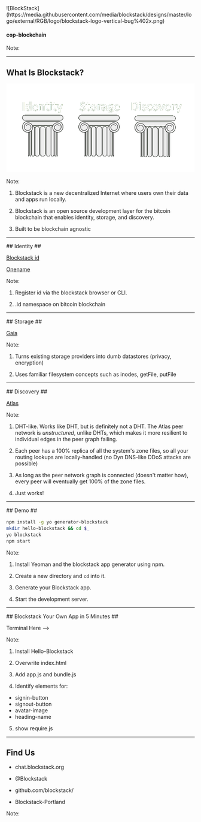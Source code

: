 <section data-background="white">
![BlockStack](https://media.githubusercontent.com/media/blockstack/designs/master/logo/external/RGB/logo/blockstack-logo-vertical-bug%402x.png)


#### cop-blockchain

Note:

</section>

---

<section data-background="#270f34">

## What Is Blockstack? ##

<img src="pillars.png"/>

Note:
1) Blockstack is a new decentralized Internet where users own their data and apps run locally.

2) Blockstack is an open source development layer for the bitcoin blockchain that enables identity, storage, and discovery.

3) Built to be blockchain agnostic

</section>

---

<section data-background="#270f34">
## Identity ##

[Blockstack id](https://blockstack.org/posts/blockchain-identity)

[Onename](https://onename.com)

Note:
1) Register id via the blockstack browser or CLI.

2) .id namespace on bitcoin blockchain

</section>

---

<section data-background="#270f34">
## Storage ##

[Gaia](https://github.com/blockstack/blockstack-core/blob/rc-0.14.2/docs/gaia.md)

Note:
1) Turns existing storage providers into dumb datastores (privacy, encryption)

2) Uses familiar filesystem concepts such as inodes, getFile, putFile

</section>

---

<section data-background="#270f34">
## Discovery ##

[Atlas](https://blockstack.org/whitepaper.pdf)

Note:
1) DHT-like. Works like DHT, but is definitely not a DHT.  The Atlas peer network is _unstructured_, unlike DHTs, which makes it more resilient to individual edges in the peer graph failing.

2) Each peer has a 100% replica of all the system's zone files, so all your routing lookups are locally-handled (no Dyn DNS-like DDoS attacks are possible)

3) As long as the peer network graph is connected (doesn't matter how), every peer will eventually get 100% of the zone files.  

4) Just works!

</section>

---

<section data-background="#270f34">
## Demo ##

```bash
npm install -g yo generator-blockstack
mkdir hello-blockstack && cd $_
yo blockstack
npm start
```

Note:

1) Install Yeoman and the blockstack app generator using npm.

2) Create a new directory and `cd` into it.

3) Generate your Blockstack app.

4) Start the development server.

</section>

---

<section data-background="#270f34">
## Blockstack Your Own App in 5 Minutes ##

Terminal Here -->

Note:

1) Install Hello-Blockstack

2) Overwrite index.html

3) Add app.js and bundle.js

4) Identify elements for:
  * signin-button
  * signout-button
  * avatar-image
  * heading-name

5) show require.js

</section>

---

<section data-background="#270f34">

## Find Us ##

* <i class="fab fa-slack"></i> chat.blockstack.org

* <i class="fab fa-twitter"></i> @Blockstack

* <i class="fab fa-github"></i> github.com/blockstack/

* <i class="fab fa-meetup"></i> Blockstack-Portland

Note:

</section>
